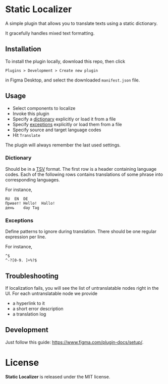 # Static Localizer

A simple plugin that allows you to translate texts using a static dictionary.

It gracefully handles mixed text formatting.

## Installation

To install the plugin locally, download this repo, then click

    Plugins > Development > Create new plugin

in Figma Desktop, and select the downloaded `manifest.json` file.

## Usage

- Select components to localize
- Invoke this plugin
- Specify a [dictionary](#Dictionary) explicitly or load it from a file
- Specify [exceptions](#Exceptions) explicitly or load them from a file
- Specify source and target language codes
- Hit `Translate`

The plugin will always remember the last used settings.

### Dictionary

Should be in a [TSV](https://en.wikipedia.org/wiki/Tab-separated_values) format.
The first row is a header containing language codes.
Each of the following rows contains translations of some phrase into corresponding languages.

For instance,
```
RU	EN	DE
Привет!	Hello!	Hallo!
день	day	Tag
```

### Exceptions

Define patterns to ignore during translation.
There should be one regular expression per line.

For instance,
```
^$
^-?[0-9. ]+%?$
```

## Troubleshooting

If localization fails, you will see the list of untranslatable nodes right in the UI.
For each untranslatable node we provide
- a hyperlink to it
- a short error description
- a translation log

## Development

Just follow this guide: https://www.figma.com/plugin-docs/setup/.

# License

**Static Localizer** is released under the MIT license.
